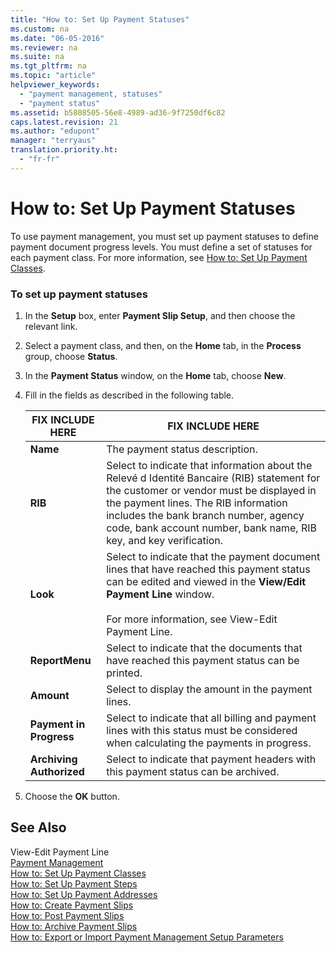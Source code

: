 ```yaml
---
title: "How to: Set Up Payment Statuses"
ms.custom: na
ms.date: "06-05-2016"
ms.reviewer: na
ms.suite: na
ms.tgt_pltfrm: na
ms.topic: "article"
helpviewer_keywords: 
  - "payment management, statuses"
  - "payment status"
ms.assetid: b5808505-56e8-4989-ad36-9f7250df6c82
caps.latest.revision: 21
ms.author: "edupont"
manager: "terryaus"
translation.priority.ht: 
  - "fr-fr"
---
```

# How to: Set Up Payment Statuses
To use payment management, you must set up payment statuses to define payment document progress levels. You must define a set of statuses for each payment class. For more information, see [How to: Set Up Payment Classes](../../LocalFunctionalityForMicrosoftDynamicsNav2016/France/how-to-set-up-payment-classes.md).  
  
### To set up payment statuses  
  
1.  In the **Setup** box, enter **Payment Slip Setup**, and then choose the relevant link.  
  
2.  Select a payment class, and then, on the **Home** tab, in the **Process** group, choose **Status**.  
  
3.  In the **Payment Status** window, on the **Home** tab, choose **New**.  
  
4.  Fill in the fields as described in the following table.  
  
    |FIX INCLUDE HERE<!--[!INCLUDE[bp_tablefield](../../ApplicationDesign/includes/bp_tablefield_md.md)] -->|FIX INCLUDE HERE<!--[!INCLUDE[bp_tabledescription](../../ApplicationDesign/includes/bp_tabledescription_md.md)] -->|  
    |---------------------------------|---------------------------------------|  
    |**Name**|The payment status description.|  
    |**RIB**|Select to indicate that information about the Relevé d Identité Bancaire \(RIB\) statement for the customer or vendor must be displayed in the payment lines. The RIB information includes the bank branch number, agency code, bank account number, bank name, RIB key, and key verification.|  
    |**Look**|Select to indicate that the payment document lines that have reached this payment status can be edited and viewed in the **View\/Edit Payment Line** window.<br /><br /> For more information, see View\-Edit Payment Line.|  
    |**ReportMenu**|Select to indicate that the documents that have reached this payment status can be printed.|  
    |**Amount**|Select to display the amount in the payment lines.|  
    |**Payment in Progress**|Select to indicate that all billing and payment lines with this status must be considered when calculating the payments in progress.|  
    |**Archiving Authorized**|Select to indicate that payment headers with this payment status can be archived.|  
  
5.  Choose the **OK** button.  
  
## See Also  
 View\-Edit Payment Line   
 [Payment Management](../../LocalFunctionalityForMicrosoftDynamicsNav2016/France/payment-management.md)   
 [How to: Set Up Payment Classes](../../LocalFunctionalityForMicrosoftDynamicsNav2016/France/how-to-set-up-payment-classes.md)   
 [How to: Set Up Payment Steps](../../LocalFunctionalityForMicrosoftDynamicsNav2016/France/how-to-set-up-payment-steps.md)   
 [How to: Set Up Payment Addresses](../../LocalFunctionalityForMicrosoftDynamicsNav2016/France/how-to-set-up-payment-addresses.md)   
 [How to: Create Payment Slips](../../LocalFunctionalityForMicrosoftDynamicsNav2016/France/how-to-create-payment-slips.md)   
 [How to: Post Payment Slips](../../LocalFunctionalityForMicrosoftDynamicsNav2016/France/how-to-post-payment-slips.md)   
 [How to: Archive Payment Slips](../../LocalFunctionalityForMicrosoftDynamicsNav2016/France/how-to-archive-payment-slips.md)   
 [How to: Export or Import Payment Management Setup Parameters](../../LocalFunctionalityForMicrosoftDynamicsNav2016/France/how-to-export-or-import-payment-management-setup-parameters.md)